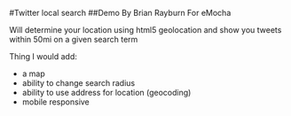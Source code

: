 #Twitter local search
##Demo By Brian Rayburn For eMocha

Will determine your location using html5 geolocation and show you tweets within 50mi on a given search term

Thing I would add:
- a map
- ability to change search radius
- ability to use address for location (geocoding)
- mobile responsive
